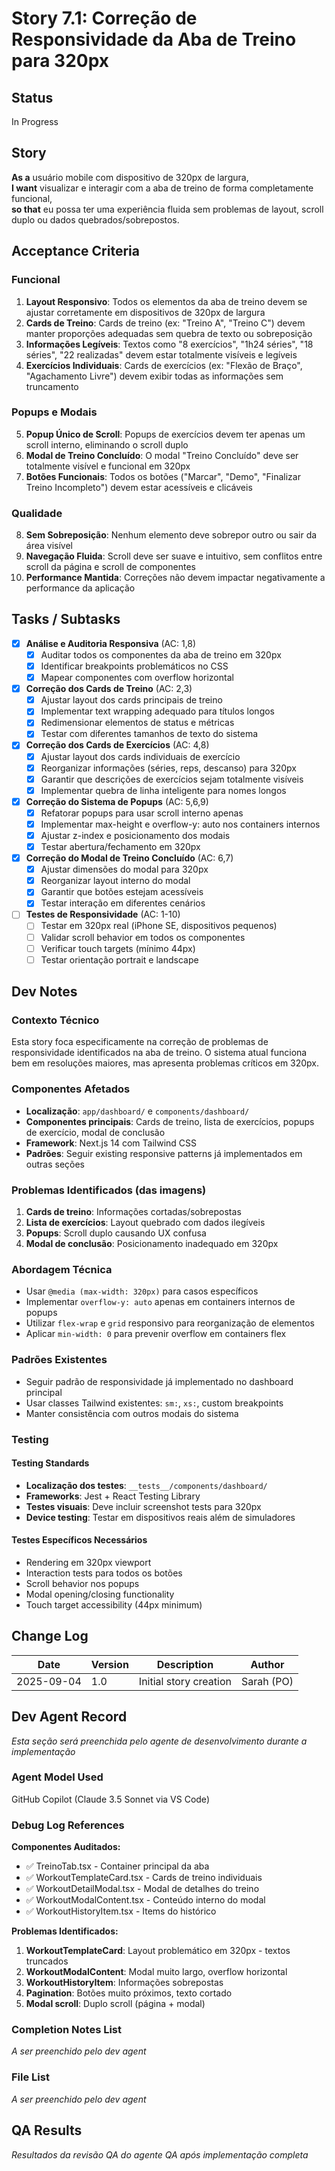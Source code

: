 # Story 7.1: Correção de Responsividade da Aba de Treino para 320px

## Status
In Progress

## Story
**As a** usuário mobile com dispositivo de 320px de largura,  
**I want** visualizar e interagir com a aba de treino de forma completamente funcional,  
**so that** eu possa ter uma experiência fluida sem problemas de layout, scroll duplo ou dados quebrados/sobrepostos.

## Acceptance Criteria

### Funcional
1. **Layout Responsivo**: Todos os elementos da aba de treino devem se ajustar corretamente em dispositivos de 320px de largura
2. **Cards de Treino**: Cards de treino (ex: "Treino A", "Treino C") devem manter proporções adequadas sem quebra de texto ou sobreposição
3. **Informações Legíveis**: Textos como "8 exercícios", "1h24 séries", "18 séries", "22 realizadas" devem estar totalmente visíveis e legíveis
4. **Exercícios Individuais**: Cards de exercícios (ex: "Flexão de Braço", "Agachamento Livre") devem exibir todas as informações sem truncamento

### Popups e Modais
5. **Popup Único de Scroll**: Popups de exercícios devem ter apenas um scroll interno, eliminando o scroll duplo
6. **Modal de Treino Concluído**: O modal "Treino Concluído" deve ser totalmente visível e funcional em 320px
7. **Botões Funcionais**: Todos os botões ("Marcar", "Demo", "Finalizar Treino Incompleto") devem estar acessíveis e clicáveis

### Qualidade
8. **Sem Sobreposição**: Nenhum elemento deve sobrepor outro ou sair da área visível
9. **Navegação Fluida**: Scroll deve ser suave e intuitivo, sem conflitos entre scroll da página e scroll de componentes
10. **Performance Mantida**: Correções não devem impactar negativamente a performance da aplicação

## Tasks / Subtasks

- [x] **Análise e Auditoria Responsiva** (AC: 1,8)
  - [x] Auditar todos os componentes da aba de treino em 320px
  - [x] Identificar breakpoints problemáticos no CSS
  - [x] Mapear componentes com overflow horizontal

- [x] **Correção dos Cards de Treino** (AC: 2,3)
  - [x] Ajustar layout dos cards principais de treino
  - [x] Implementar text wrapping adequado para títulos longos
  - [x] Redimensionar elementos de status e métricas
  - [x] Testar com diferentes tamanhos de texto do sistema

- [x] **Correção dos Cards de Exercícios** (AC: 4,8)
  - [x] Ajustar layout dos cards individuais de exercício
  - [x] Reorganizar informações (séries, reps, descanso) para 320px
  - [x] Garantir que descrições de exercícios sejam totalmente visíveis
  - [x] Implementar quebra de linha inteligente para nomes longos

- [x] **Correção do Sistema de Popups** (AC: 5,6,9)
  - [x] Refatorar popups para usar scroll interno apenas
  - [x] Implementar max-height e overflow-y: auto nos containers internos
  - [x] Ajustar z-index e posicionamento dos modais
  - [x] Testar abertura/fechamento em 320px

- [x] **Correção do Modal de Treino Concluído** (AC: 6,7)
  - [x] Ajustar dimensões do modal para 320px
  - [x] Reorganizar layout interno do modal
  - [x] Garantir que botões estejam acessíveis
  - [x] Testar interação em diferentes cenários

- [ ] **Testes de Responsividade** (AC: 1-10)
  - [ ] Testar em 320px real (iPhone SE, dispositivos pequenos)
  - [ ] Validar scroll behavior em todos os componentes
  - [ ] Verificar touch targets (mínimo 44px)
  - [ ] Testar orientação portrait e landscape

## Dev Notes

### Contexto Técnico
Esta story foca especificamente na correção de problemas de responsividade identificados na aba de treino. O sistema atual funciona bem em resoluções maiores, mas apresenta problemas críticos em 320px.

### Componentes Afetados
- **Localização**: `app/dashboard/` e `components/dashboard/`
- **Componentes principais**: Cards de treino, lista de exercícios, popups de exercício, modal de conclusão
- **Framework**: Next.js 14 com Tailwind CSS
- **Padrões**: Seguir existing responsive patterns já implementados em outras seções

### Problemas Identificados (das imagens)
1. **Cards de treino**: Informações cortadas/sobrepostas
2. **Lista de exercícios**: Layout quebrado com dados ilegíveis  
3. **Popups**: Scroll duplo causando UX confusa
4. **Modal de conclusão**: Posicionamento inadequado em 320px

### Abordagem Técnica
- Usar `@media (max-width: 320px)` para casos específicos
- Implementar `overflow-y: auto` apenas em containers internos de popups
- Utilizar `flex-wrap` e `grid` responsivo para reorganização de elementos
- Aplicar `min-width: 0` para prevenir overflow em containers flex

### Padrões Existentes
- Seguir padrão de responsividade já implementado no dashboard principal
- Usar classes Tailwind existentes: `sm:`, `xs:`, custom breakpoints
- Manter consistência com outros modais do sistema

### Testing

#### Testing Standards
- **Localização dos testes**: `__tests__/components/dashboard/`
- **Frameworks**: Jest + React Testing Library
- **Testes visuais**: Deve incluir screenshot tests para 320px
- **Device testing**: Testar em dispositivos reais além de simuladores

#### Testes Específicos Necessários
- Rendering em 320px viewport
- Interaction tests para todos os botões
- Scroll behavior nos popups
- Modal opening/closing functionality
- Touch target accessibility (44px minimum)

## Change Log

| Date | Version | Description | Author |
|------|---------|-------------|--------|
| 2025-09-04 | 1.0 | Initial story creation | Sarah (PO) |

## Dev Agent Record

*Esta seção será preenchida pelo agente de desenvolvimento durante a implementação*

### Agent Model Used
GitHub Copilot (Claude 3.5 Sonnet via VS Code)

### Debug Log References

**Componentes Auditados:**
- ✅ TreinoTab.tsx - Container principal da aba
- ✅ WorkoutTemplateCard.tsx - Cards de treino individuais  
- ✅ WorkoutDetailModal.tsx - Modal de detalhes do treino
- ✅ WorkoutModalContent.tsx - Conteúdo interno do modal
- ✅ WorkoutHistoryItem.tsx - Items do histórico

**Problemas Identificados:**
1. **WorkoutTemplateCard**: Layout problemático em 320px - textos truncados
2. **WorkoutModalContent**: Modal muito largo, overflow horizontal 
3. **WorkoutHistoryItem**: Informações sobrepostas
4. **Pagination**: Botões muito próximos, texto cortado
5. **Modal scroll**: Duplo scroll (página + modal)

### Completion Notes List
*A ser preenchido pelo dev agent*

### File List
*A ser preenchido pelo dev agent*

## QA Results

*Resultados da revisão QA do agente QA após implementação completa*
